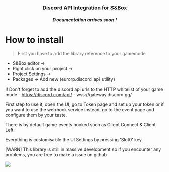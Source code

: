 <h3 align="center">Discord API Integration for <a href="https://asset.party/mbk/discord_api">S&Box</a></h3>
<h5 align="center">Documentation arrives soon !</h5>





<h1>How to install</h1>

> First you have to add the library reference to your gamemode
 - S&Box editor -> 
 - Right click on your project ->
 - Project Settings -> 
 - Packages -> Add new (eurorp.discord_api_utility)

!! Don't forget to add the discord api urls to the HTTP whitelist of your game mode - https://discord.com/api/ - wss://gateway.discord.gg/

First step to use it, open the UI, go to Token page and set up your token or if you want to use the webhook service instead, go to the event page and configure them by your taste.

There is by default game events hooked such as Client Connect & Client Left.

Everything is customisable the UI Settings by pressing 'Slot0' key.

[WARN] This library is still in massive development so if you encounter any problems, you are free to make a issue on github

![]([https://myoctocat.com/assets/images/base-octocat.svg](https://cdn.discordapp.com/attachments/1111078058640809984/1111078062734454835/Capture_decran_2023-05-25_013127.png))
